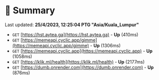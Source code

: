 # 📖 Summary
Last updated: **25/4/2023, 12:25:04 PTG "Asia/Kuala_Lumpur"**

- `GET` [https://hst.aytea.ga](https://hst.aytea.ga) - **Up** (410ms)
- `GET` [https://memeapi.cyclic.app/gimme](https://memeapi.cyclic.app/gimme) - **Up** (1306ms)
- `GET` [https://memeapi.cyclic.app](https://memeapi.cyclic.app) - **Up** (1058ms)
- `GET` [https://klik.ml/health](https://klik.ml/health) - **Up** (2177ms)
- `GET` [https://dumb.onrender.com](https://dumb.onrender.com) - **Up** (876ms)
